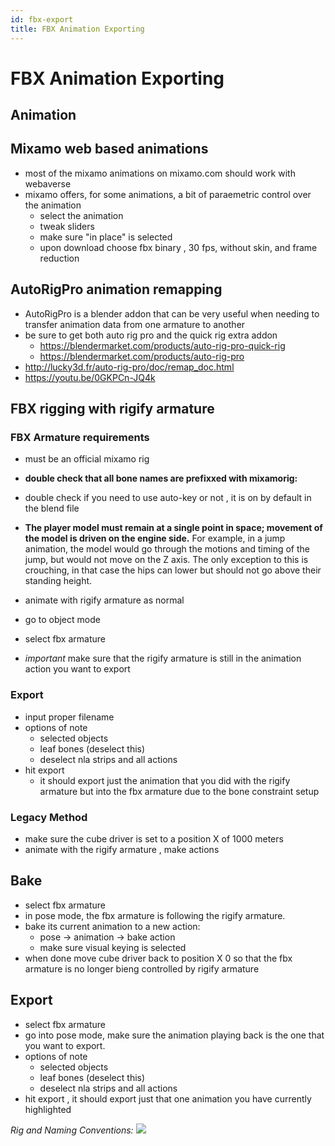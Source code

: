 ```yaml
---
id: fbx-export
title: FBX Animation Exporting
---
```

# FBX Animation Exporting


## Animation 

## Mixamo web based animations 
* most of the mixamo animations on mixamo.com should work with webaverse
* mixamo offers, for some animations, a bit of paraemetric control over the animation
  * select the animation 
  * tweak sliders 
  * make sure "in place" is selected 
  * upon download choose fbx binary , 30 fps, without skin, and frame reduction

## AutoRigPro animation remapping
* AutoRigPro is a blender addon that can be very useful when needing to transfer animation data from one armature to another
* be sure to get both auto rig pro and the quick rig extra addon 
  * https://blendermarket.com/products/auto-rig-pro-quick-rig
  * https://blendermarket.com/products/auto-rig-pro
* http://lucky3d.fr/auto-rig-pro/doc/remap_doc.html
* https://youtu.be/0GKPCn-JQ4k

## FBX rigging with rigify armature 

### FBX Armature requirements 
* must be an official mixamo rig 
* **double check that all bone names are prefixxed with mixamorig:**
* double check if you need to use auto-key or not , it is on by default in the blend file
* **The player model must remain at a single point in space; movement of the model is driven on the engine side.** For example, in a jump animation, the model would go through the motions and timing of the jump, but would not move on the Z axis. The only exception to this is crouching, in that case the hips can lower but should not go above their standing height.


* animate with rigify armature as normal
* go to object mode 
* select fbx armature 
* *important* make sure that the rigify armature is still in the animation action you want to export 

### Export
* input proper filename
* options of note
  * selected objects 
  * leaf bones (deselect this)
  * deselect nla strips and all actions 
* hit export
  * it should export just the animation that you did with the rigify armature but into the fbx armature due to the bone constraint setup


### Legacy Method 
* make sure the cube driver is set to a position X of 1000 meters 
* animate with the rigify armature , make actions 

## Bake 
* select fbx armature 
* in pose mode, the fbx armature is following the rigify armature.
* bake its current animation to a new action:
  * pose -> animation -> bake action 
  * make sure visual keying is selected
* when done move cube driver back to position X 0 so that the fbx armature is no longer bieng controlled by rigify armature

## Export
* select fbx armature
* go into pose mode, make sure the animation playing back is the one that you want to export. 
* options of note
  * selected objects 
  * leaf bones (deselect this)
  * deselect nla strips and all actions 
* hit export , it should export just that one animation you have currently highlighted


*Rig and Naming Conventions:*
![](https://i.imgur.com/ZdtsHct.png)
